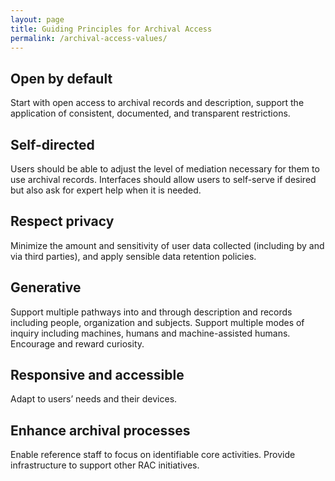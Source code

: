 ```yaml
---
layout: page
title: Guiding Principles for Archival Access
permalink: /archival-access-values/
---
```


## Open by default
Start with open access to archival records and description, support the application of consistent, documented, and transparent restrictions.

## Self-directed
Users should be able to adjust the level of mediation necessary for them to use archival records. Interfaces should allow users to self-serve if desired but also ask for expert help when it is needed.

## Respect privacy
Minimize the amount and sensitivity of user data collected (including by and via third parties), and apply sensible data retention policies.

## Generative
Support multiple pathways into and through description and records including people, organization and subjects. Support multiple modes of inquiry including machines, humans and machine-assisted humans. Encourage and reward curiosity.

## Responsive and accessible
Adapt to users’ needs and their devices.

## Enhance archival processes
Enable reference staff to focus on identifiable core activities. Provide infrastructure to support other RAC initiatives.
